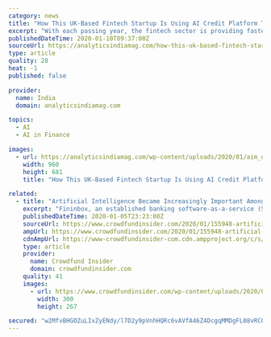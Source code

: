 ```yaml
---
category: news
title: "How This UK-Based Fintech Startup Is Using AI Credit Platform To Provide Debt Finance To SMEs"
excerpt: "With each passing year, the fintech sector is providing faster, flexible and secured consumer experience, and is protecting against the risks and vulnerabilities of traditional insurance and loans. In fact, the global fintech market size is expected to grow to $124.3 billion by the end of 2025 at a CAGR of 23.8%. With a vision of providing ..."
publishedDateTime: 2020-01-10T09:37:00Z
sourceUrl: https://analyticsindiamag.com/how-this-uk-based-fintech-startup-is-using-ai-credit-platform-to-provide-debt-finance-to-smes/
type: article
quality: 28
heat: -1
published: false

provider:
  name: India
  domain: analyticsindiamag.com

topics:
  - AI
  - AI in Finance

images:
  - url: https://analyticsindiamag.com/wp-content/uploads/2020/01/aim_oaknorth.jpg
    width: 960
    height: 681
    title: "How This UK-Based Fintech Startup Is Using AI Credit Platform To Provide Debt Finance To SMEs"

related:
  - title: "Artificial Intelligence Became Increasingly Important Among Fintech Firms, According to IT Company Fininbox"
    excerpt: "Fininbox, an established banking software-as-a-service (SaaS) provider, has identified three main Fintech trends or developments that helped shape the financial technology industry last year. According to Fininbox, the three trends are: artificial intelligence (AI) became increasingly important among Fintech firms, a large number of traditional ..."
    publishedDateTime: 2020-01-05T23:23:00Z
    sourceUrl: https://www.crowdfundinsider.com/2020/01/155948-artificial-intelligence-became-increasingly-important-among-fintech-firms-according-to-it-company-feninbox/
    ampUrl: https://www.crowdfundinsider.com/2020/01/155948-artificial-intelligence-became-increasingly-important-among-fintech-firms-according-to-it-company-feninbox/amp/
    cdnAmpUrl: https://www-crowdfundinsider-com.cdn.ampproject.org/c/s/www.crowdfundinsider.com/2020/01/155948-artificial-intelligence-became-increasingly-important-among-fintech-firms-according-to-it-company-feninbox/amp/
    type: article
    provider:
      name: Crowdfund Insider
      domain: crowdfundinsider.com
    quality: 41
    images:
      - url: https://www.crowdfundinsider.com/wp-content/uploads/2020/01/Zoom-Warp-Speed-Blast-Artificial-Intelligence-300x267.jpeg
        width: 300
        height: 267

secured: "w2MfvBHGOZuLIxZyENdy/l7D2y9pVnhHQRc6vAVfA46Z4DcgqMMDgFL08vRCQhMAgBG2GUgupCu8t1q8bKZRSW23tzlKJsSpoIkGK1YTtQpnhyFruRNoKKDNJ7Im7FA/E/xJ7+VgKaEfTGKLM/6fuibWKMVPk3LxnwVMwo767YT7W7eyRbKKESHiXZQrWjCbzwbZ31t7XBC4euFeoRkc1vmh5FgQSfzaNjyPQ33d8vM5j/b+KENgsRkFaSdGfsZHoUxATkHt6OeA23oTW1nAMLRRaN5lfS0DIhkRHnl83jB+6fK0KkYXV/xLm980msWRevDd7Y0662QRQ/L3B9qgAq+xAVQr5TVKa90kXNHU5zJdG1jMQv/kzHJNdd16uxAjeczQ7sYioQMls8X54CtqpEPLx4NRAHOODF3GNJQYXHqbjdkWp2XBVlgrx/3F8qHlQ6ReNTY4FMa3vl0V2uW+sQ==;lOi8km7ZkMuAlliNuSKZbQ=="
---
```


